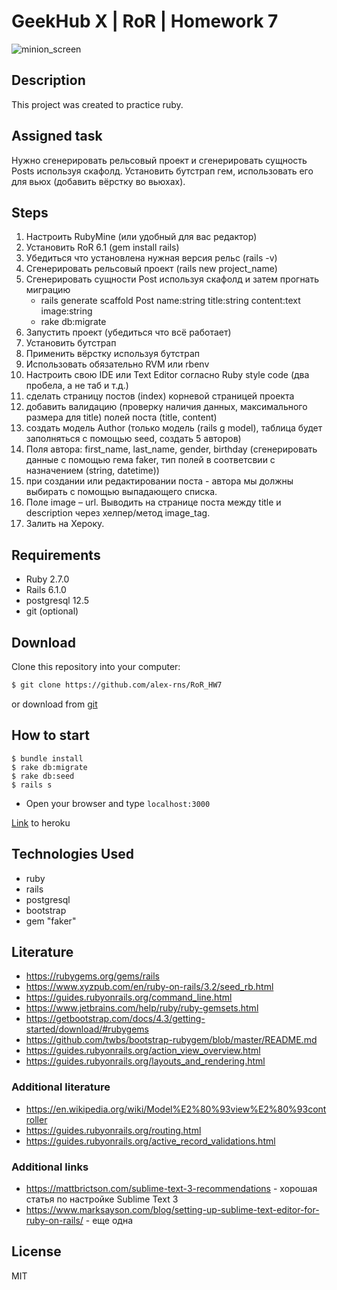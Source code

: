 # **GeekHub X | RoR | Homework 7**

![minion_screen](https://user-images.githubusercontent.com/23439223/102497685-9f26a180-4081-11eb-8efe-c95cf45868bf.png)

## Description
This project was created to practice ruby.

## Assigned task

Нужно сгенерировать рельсовый проект и сгенерировать сущность Posts используя скафолд.
Установить бутстрап гем, использовать его для вьюх (добавить вёрстку во вьюхах).

## Steps

1) Настроить RubyMine (или удобный для вас редактор)
2) Установить RoR 6.1 (gem install rails)
3) Убедиться что установлена нужная версия рельс (rails -v)
4) Сгенерировать рельсовый проект (rails new project_name)
5) Сгенерировать сущности Post используя скафолд и затем прогнать миграцию
    - rails generate scaffold Post name:string title:string content:text image:string
    - rake db:migrate
6) Запустить проект (убедиться что всё работает)
7) Установить бутстрап
8) Применить вёрстку используя бутстрап
9) Использовать обязательно RVM или rbenv
10) Настроить свою IDE или Text Editor согласно Ruby style code (два пробела, а не таб и т.д.)
11) сделать страницу постов (index) корневой страницей проекта
12) добавить валидацию (проверку наличия данных, максимального размера для title) полей поста (title, content)
13) создать модель Author (только модель (rails g model), таблица будет заполняться с помощью seed, создать 5 авторов)
14) Поля автора: first_name, last_name, gender, birthday (сгенерировать данные с помощью гема faker, тип полей в соответсвии с назначением (string, datetime))
15) при создании или редактировании поста - автора мы должны выбирать с помощью выпадающего списка.
16) Поле image – url. Выводить на странице поста между title и description через хелпер/метод image_tag.
17) Залить на Хероку.

## Requirements

- Ruby 2.7.0
- Rails 6.1.0  
- postgresql 12.5  
- git (optional)

## Download

Clone this repository into your computer:
```sh
$ git clone https://github.com/alex-rns/RoR_HW7
```
or download from [git](https://github.com/alex-rns/RoR_HW7)

## How to start

    $ bundle install
    $ rake db:migrate
    $ rake db:seed
    $ rails s

- Open your browser and type `localhost:3000`

[Link](https://hw7-blog.herokuapp.com/) to heroku

## Technologies Used

- ruby
- rails
- postgresql
- bootstrap
- gem "faker"

## Literature

- https://rubygems.org/gems/rails
- https://www.xyzpub.com/en/ruby-on-rails/3.2/seed_rb.html
- https://guides.rubyonrails.org/command_line.html
- https://www.jetbrains.com/help/ruby/ruby-gemsets.html
- https://getbootstrap.com/docs/4.3/getting-started/download/#rubygems
- https://github.com/twbs/bootstrap-rubygem/blob/master/README.md
- https://guides.rubyonrails.org/action_view_overview.html
- https://guides.rubyonrails.org/layouts_and_rendering.html

### Additional literature
- https://en.wikipedia.org/wiki/Model%E2%80%93view%E2%80%93controller
- https://guides.rubyonrails.org/routing.html
- https://guides.rubyonrails.org/active_record_validations.html

### Additional links
- https://mattbrictson.com/sublime-text-3-recommendations - хорошая статья по настройке Sublime Text 3
- https://www.marksayson.com/blog/setting-up-sublime-text-editor-for-ruby-on-rails/ - еще одна

License
----

MIT



